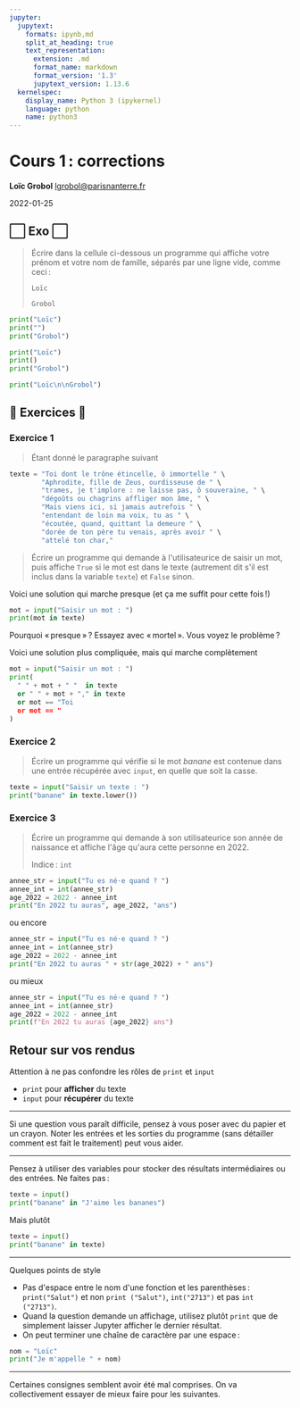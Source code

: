 ```yaml
---
jupyter:
  jupytext:
    formats: ipynb,md
    split_at_heading: true
    text_representation:
      extension: .md
      format_name: markdown
      format_version: '1.3'
      jupytext_version: 1.13.6
  kernelspec:
    display_name: Python 3 (ipykernel)
    language: python
    name: python3
---
```


<!-- LTeX: language=fr -->
<!-- #region slideshow={"slide_type": "slide"} -->
Cours 1 : corrections
=====================

**Loïc Grobol** [<lgrobol@parisnanterre.fr>](mailto:lgrobol@parisnanterre.fr)

2022-01-25
<!-- #endregion -->


## ⬜ Exo ⬜

> Écrire dans la cellule ci-dessous un programme qui affiche votre prénom et votre nom de famille,
> séparés par une ligne vide, comme ceci :
> 
> ```text
> Loïc
> 
> Grobol
> ```

```python
print("Loïc")
print("")
print("Grobol")
```

```python
print("Loïc")
print()
print("Grobol")
```

```python
print("Loïc\n\nGrobol")
```

<!-- #region -->
## 🦾 Exercices 🦾


### Exercice 1

> Étant donné le paragraphe suivant
<!-- #endregion -->

```python
texte = "Toi dont le trône étincelle, ô immortelle " \
        "Aphrodite, fille de Zeus, ourdisseuse de " \
        "trames, je t'implore : ne laisse pas, ô souveraine, " \
        "dégoûts ou chagrins affliger mon âme, " \
        "Mais viens ici, si jamais autrefois " \
        "entendant de loin ma voix, tu as " \
        "écoutée, quand, quittant la demeure " \
        "dorée de ton père tu venais, après avoir " \
        "attelé ton char,"
```

> Écrire un programme qui demande à l'utilisateurice de saisir un mot, puis affiche `True` si le mot
> est dans le texte (autrement dit s'il est inclus dans la variable `texte`) et `False` sinon.

Voici une solution qui marche presque (et ça me suffit pour cette fois !)

```python tags=["skip-execution"]
mot = input("Saisir un mot : ")
print(mot in texte)
```

Pourquoi « presque » ? Essayez avec « mortel ». Vous voyez le problème ?

Voici une solution plus compliquée, mais qui marche complètement

```python tags=["skip-execution"]
mot = input("Saisir un mot : ")
print(
  " " + mot + " "  in texte
  or " " + mot + "," in texte
  or mot == "Toi
  or mot == "
)
```

### Exercice 2

> Écrire un programme qui vérifie si le mot *banane* est contenue dans une entrée récupérée avec
> `input`, en quelle que soit la casse.

```python tags=["skip-execution"]
texte = input("Saisir un texte : ")
print("banane" in texte.lower())
```

### Exercice 3

> Écrire un programme qui demande à son utilisateurice son année de naissance et affiche l'âge
> qu'aura cette personne en 2022.
>
> Indice : `int`

```python tags=["skip-execution"]
annee_str = input("Tu es né⋅e quand ? ")
annee_int = int(annee_str)
age_2022 = 2022 - annee_int
print("En 2022 tu auras", age_2022, "ans")
```

ou encore

```python tags=["skip-execution"]
annee_str = input("Tu es né⋅e quand ? ")
annee_int = int(annee_str)
age_2022 = 2022 - annee_int
print("En 2022 tu auras " + str(age_2022) + " ans")
```

ou mieux

```python tags=["skip-execution"]
annee_str = input("Tu es né⋅e quand ? ")
annee_int = int(annee_str)
age_2022 = 2022 - annee_int
print(f"En 2022 tu auras {age_2022} ans")
```

## Retour sur vos rendus

Attention à ne pas confondre les rôles de `print` et `input`

- `print` pour **afficher** du texte
- `input` pour **récupérer** du texte

---

Si une question vous paraît difficile, pensez à vous poser avec du papier et un crayon. Noter les
entrées et les sorties du programme (sans détailler comment est fait le traitement) peut vous aider.

---

Pensez à utiliser des variables pour stocker des résultats intermédiaires ou des entrées. Ne faites
pas :

```python tags=["skip-execution"]
texte = input()
print("banane" in "J'aime les bananes")
```

Mais plutôt

```python tags=["skip-execution"]
texte = input()
print("banane" in texte)
```

---

Quelques points de style

- Pas d'espace entre le nom d'une fonction et les parenthèses : `print("Salut")` et non `print
  ("Salut")`, `int("2713")` et pas `int ("2713")`.
- Quand la question demande un affichage, utilisez plutôt `print` que de simplement laisser Jupyter
  afficher le dernier résultat.
- On peut terminer une chaîne de caractère par une espace :

```python
nom = "Loïc"
print("Je m'appelle " + nom)
```

---

Certaines consignes semblent avoir été mal comprises. On va collectivement essayer de mieux faire
pour les suivantes.
